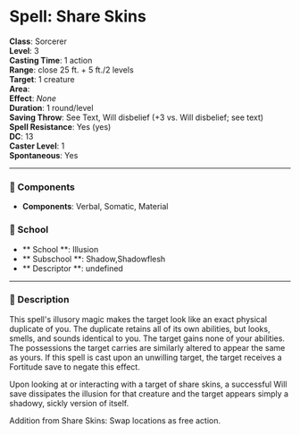 
# Spell: Share Skins
**Class**: Sorcerer  
**Level**: 3  
**Casting Time**: 1 action  
**Range**: close 25 ft. + 5 ft./2 levels  
**Target**: 1 creature  
**Area**:   
**Effect**: _None_  
**Duration**: 1 round/level  
**Saving Throw**: See Text, Will disbelief (+3 vs. Will disbelief; see text)  
**Spell Resistance**: Yes (yes)  
**DC**: 13  
**Caster Level**: 1  
**Spontaneous**: Yes

---

### 🔮 Components
- **Components**: Verbal, Somatic, Material

### 🏫 School
- ** School **: Illusion
- ** Subschool **: Shadow,Shadowflesh
- ** Descriptor **: undefined
---

### 📜 Description
This spell's illusory magic makes the target look like an exact physical duplicate of you. The duplicate retains all of its own abilities, but looks, smells, and sounds identical to you. The target gains none of your abilities. The possessions the target carries are similarly altered to appear the same as yours. If this spell is cast upon an unwilling target, the target receives a Fortitude save to negate this effect.

Upon looking at or interacting with a target of share skins, a successful Will save dissipates the illusion for that creature and the target appears simply a shadowy, sickly version of itself.

Addition from Share Skins: Swap locations as free action.
